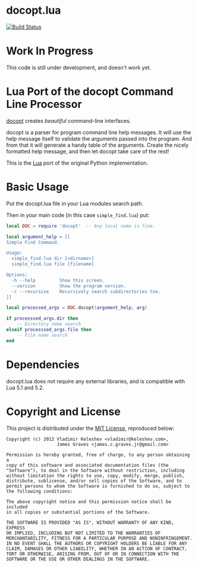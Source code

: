 docopt.lua
==========
[![Build Status](https://travis-ci.org/gilzoide/docopt.lua.svg?branch=master)](https://travis-ci.org/gilzoide/docopt.lua)

# Work In Progress

This code is still under development, and doesn't work yet.

# Lua Port of the docopt Command Line Processor

[docopt](http://docopt.org) creates _beautiful_ command-line interfaces.

docopt is a parser for program command line help messages.  It will use
the help message itself to validate the arguments passed into the
program.  And from that it will generate a handy table of the
arguments.  Create the nicely formatted help message, and then let
docopt take care of the rest!

This is the [Lua](http://www.lua.org) port of the original Python
implementation.

# Basic Usage

Put the docopt.lua file in your Lua modules search path.

Then in your main code (in this case `simple_find.lua`) put:

```lua
local DOC = require 'docopt'  -- Any local name is fine.

local argument_help = [[
Simple Find Command.

Usage:
  simple_find.lua dir [<dirname>]
  simple_find.lua file [filename]

Options:
  -h --help         Show this screen.
  --version         Show the program version.
  -r --recursive    Recursively search subdirectories too.
]]

local processed_args = DOC.docopt(argument_help, arg)

if processsed_args.dir then
    -- Directory name search
elseif processsed_args.file then
    -- File name search
end
```


# Dependencies

docopt.lua does not require any external libraries, and is compatible
with Lua 5.1 and 5.2.

# Copyright and License

This project is distributed under the 
[MIT License](http://www.opensource.org/licenses/mit-license.html), 
reproduced below:
```
Copyright (c) 2012 Vladimir Keleshev <vladimir@keleshev.com>, 
                   James Graves <james.c.graves.jr@gmail.com>

Permission is hereby granted, free of charge, to any person obtaining a
copy of this software and associated documentation files (the
"Software"), to deal in the Software without restriction, including
without limitation the rights to use, copy, modify, merge, publish,
distribute, sublicense, and/or sell copies of the Software, and to
permit persons to whom the Software is furnished to do so, subject to
the following conditions:

The above copyright notice and this permission notice shall be included
in all copies or substantial portions of the Software.

THE SOFTWARE IS PROVIDED "AS IS", WITHOUT WARRANTY OF ANY KIND, EXPRESS
OR IMPLIED, INCLUDING BUT NOT LIMITED TO THE WARRANTIES OF
MERCHANTABILITY, FITNESS FOR A PARTICULAR PURPOSE AND NONINFRINGEMENT.
IN NO EVENT SHALL THE AUTHORS OR COPYRIGHT HOLDERS BE LIABLE FOR ANY
CLAIM, DAMAGES OR OTHER LIABILITY, WHETHER IN AN ACTION OF CONTRACT,
TORT OR OTHERWISE, ARISING FROM, OUT OF OR IN CONNECTION WITH THE
SOFTWARE OR THE USE OR OTHER DEALINGS IN THE SOFTWARE.
``` 
